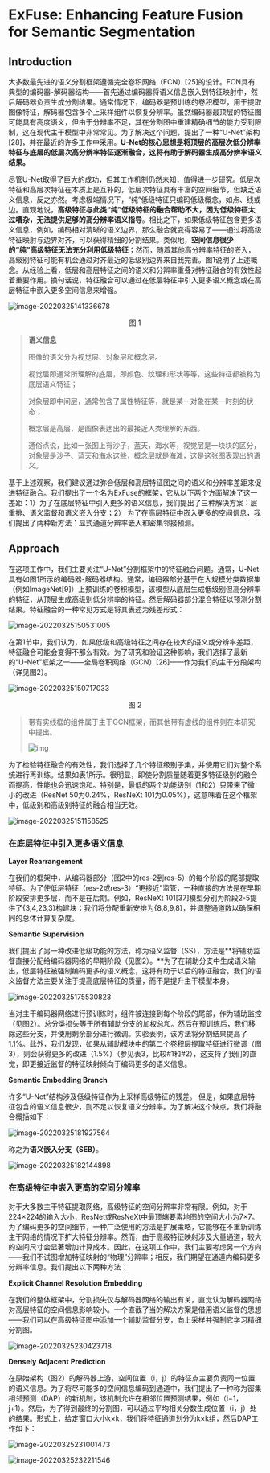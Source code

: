 # ExFuse: Enhancing Feature Fusion for Semantic Segmentation

## Introduction

​		大多数最先进的语义分割框架遵循完全卷积网络（FCN）[25]的设计。FCN具有典型的编码器-解码器结构——首先通过编码器将语义信息嵌入到特征映射中，然后解码器负责生成分割结果。通常情况下，编码器是预训练的卷积模型，用于提取图像特征，解码器包含多个上采样组件以恢复分辨率。虽然编码器最顶层的特征图可能具有高度语义，但由于分辨率不足，其在分割图中重建精确细节的能力受到限制，这在现代主干模型中非常常见。为了解决这个问题，提出了一种“U-Net”架构[28]，并在最近的许多工作中采用。**U-Net的核心思想是将顶层的高层次低分辨率特征与底层的低层次高分辨率特征逐渐融合，这将有助于解码器生成高分辨率语义结果。** 

​		尽管U-Net取得了巨大的成功，但其工作机制仍然未知，值得进一步研究。低层次特征和高层次特征在本质上是互补的，低层次特征具有丰富的空间细节，但缺乏语义信息，反之亦然。考虑极端情况下，“纯”低级特征只编码低级概念，如点、线或边。直观地说，**高级特征与此类“纯”低级特征的融合帮助不大，因为低级特征太过嘈杂，无法提供足够的高分辨率语义指导**。相比之下，如果低级特征包含更多语义信息，例如，编码相对清晰的语义边界，那么融合就变得容易了——通过将高级特征映射与边界对齐，可以获得精细的分割结果。类似地，**空间信息很少的“纯”高级特征无法充分利用低级特征**；然而，随着其他高分辨率特征的嵌入，高级别特征可能有机会通过对齐最近的低级别边界来自我完善。图1说明了上述概念。从经验上看，低层和高层特征之间的语义和分辨率重叠对特征融合的有效性起着重要作用。换句话说，特征融合可以通过在低层特征中引入更多语义概念或在高层特征中嵌入更多空间信息来增强。

![image-20220325141336678](增强语义分割的特征融合.assets/image-20220325141336678.png)

<center>图 1</center>

> **语义信息**
>
> 图像的语义分为视觉层、对象层和概念层。
>
> 视觉层即通常所理解的底层，即颜色、纹理和形状等等，这些特征都被称为底层语义特征；
>
> 对象层即中间层，通常包含了属性特征等，就是某一对象在某一时刻的状态；
>
> 概念层是高层，是图像表达出的最接近人类理解的东西。
>
> 通俗点说，比如一张图上有沙子，蓝天，海水等，视觉层是一块块的区分，对象层是沙子、蓝天和海水这些，概念层就是海滩，这是这张图表现出的语义。

​		基于上述观察，我们建议通过弥合低层和高层特征图之间的语义和分辨率差距来促进特征融合。我们提出了一个名为ExFuse的框架，它从以下两个方面解决了这一差距：1）为了在底层特征中引入更多的语义信息，我们提出了三种解决方案：层重排、语义监督和语义嵌入分支；2）  为了在高层特征中嵌入更多的空间信息，我们提出了两种新方法：显式通道分辨率嵌入和密集邻接预测。

## Approach

​		在这项工作中，我们主要关注“U-Net”分割框架中的特征融合问题。通常，U-Net具有如图1所示的编码器-解码器结构。通常，编码器部分基于在大规模分类数据集（例如ImageNet[9]）上预训练的卷积模型，该模型从底层生成低级别但高分辨率的特征，从顶层生成高级别低分辨率的特征。然后解码器部分混合特征以预测分割结果。特征融合的一种常见方式是将其表述为残差形式： 

![image-20220325150531005](增强语义分割的特征融合.assets/image-20220325150531005.png)

​		在第1节中，我们认为，如果低级和高级特征之间存在较大的语义或分辨率差距，特征融合可能会变得不那么有效。为了研究和验证这种影响，我们选择了最新的“U-Net”框架之一——全局卷积网络（GCN）[26]——作为我们的主干分段架构（详见图2）。 

![image-20220325150717033](增强语义分割的特征融合.assets/image-20220325150717033.png)

<center>图 2</center>

> 带有实线框的组件属于主干GCN框架，而其他带有虚线的组件则在本研究中提出。
>
> ![img](增强语义分割的特征融合.assets/1126264-20190505203039239-1547457257.png)

为了检验特征融合的有效性，我们选择了几个特征级别子集，并使用它们对整个系统进行再训练。结果如表1所示。很明显，即使分割质量随着更多特征级别的融合而提高，性能也会迅速饱和。特别是，最低的两个功能级别（1和2）只带来了微小的改进（ResNet  50为0.24%，ResNeXt 101为0.05%），这意味着在这个框架中，低级别和高级别特征的融合相当无效。

![image-20220325151158525](增强语义分割的特征融合.assets/image-20220325151158525.png)

### 在底层特征中引入更多语义信息 

**Layer Rearrangement**

在我们的框架中，从编码器部分（图2中的res-2到res-5）的每个阶段的尾部提取特征。为了使低层特征（res-2或res-3）“更接近”监管，一种直接的方法是在早期阶段安排更多层，而不是在后期。例如，ResNeXt  101[37]模型分别为阶段2-5提供了{3,4,23,3}构建块；我们将分配重新安排为{8,8,9,8}，并调整通道数以确保相同的总体计算复杂度。

**Semantic Supervision**

我们提出了另一种改进低级功能的方法，称为语义监督（SS），方法是**将辅助监督直接分配给编码器网络的早期阶段（见图2）。**为了在辅助分支中生成语义输出，低层特征被强制编码更多的语义概念，这将有助于以后的特征融合。我们的语义监督方法主要关注于提高底层特征的质量，而不是提升主干模型本身。 

![image-20220325175530823](增强语义分割的特征融合.assets/image-20220325175530823.png)

当对主干编码器网络进行预训练时，组件被连接到每个阶段的尾部，作为辅助监控（见图2）。总分类损失等于所有辅助分支的加权总和。然后在预训练后，我们移除这些分支，并使用剩余部分进行微调。实验表明，该方法将分割结果提高了1.1%。此外，我们发现，如果从辅助模块中的第二个卷积层提取特征进行微调（图3），则会获得更多的改进（1.5%）（参见表3，比较#1和#2），这支持了我们的直觉，即更接近监督的特征映射倾向于编码更多的语义信息。 

**Semantic Embedding Branch**

许多“U-Net”结构涉及低级特征作为上采样高级特征的残差。 但是，如果底层特征包含的语义信息很少，则不足以恢复语义分辨率。为了解决这个缺点，我们将融合概括如下： 

![image-20220325181927564](增强语义分割的特征融合.assets/image-20220325181927564.png)

称之为**语义嵌入分支（SEB）**。 

![image-20220325182144898](增强语义分割的特征融合.assets/image-20220325182144898.png)

### 在高级特征中嵌入更高的空间分辨率 

​		对于大多数主干特征提取网络，高级特征的空间分辨率非常有限。例如，对于224×224的输入大小，ResNet或ResNeXt中最顶端要素地图的空间大小为7×7。为了编码更多的空间细节，一种广泛使用的方法是扩展策略，它能够在不重新训练主干网络的情况下扩大特征分辨率。然而，由于高级特征映射涉及大量通道，较大的空间尺寸会显著增加计算成本。因此，在这项工作中，我们主要考虑另一个方向——我们不试图增加特征映射的“物理”分辨率；相反，我们期望在通道内编码更多分辨率信息。我们提出以下两种方法： 

**Explicit Channel Resolution Embedding**

​		在我们的整体框架中，分割损失仅与解码器网络的输出有关，直觉认为解码器网络对高层特征的空间信息影响较小。一个直截了当的解决方案是借用语义监督的思想——我们可以在高级特征图中添加一个辅助监督分支，向上采样并强制它学习精细分割图。

![image-20220325230423718](增强语义分割的特征融合.assets/image-20220325230423718.png)

**Densely Adjacent Prediction**

​		在原始架构（图2）的解码器上游，空间位置（i，j）的特征点主要负责同一位置的语义信息。为了将尽可能多的空间信息编码到通道中，我们提出了一种称为密集相邻预测（DAP）的新机制，该机制允许在相邻位置预测结果，例如（i−1，j+1）。然后，为了得到最终的分割图，可以通过平均相关分数生成位置（i，j）处的结果。形式上，给定窗口大小k×k，我们将特征通道划分为k×k组，然后DAP工作如下： 

![image-20220325231001473](增强语义分割的特征融合.assets/image-20220325231001473.png)

![image-20220325232211546](增强语义分割的特征融合.assets/image-20220325232211546.png)
